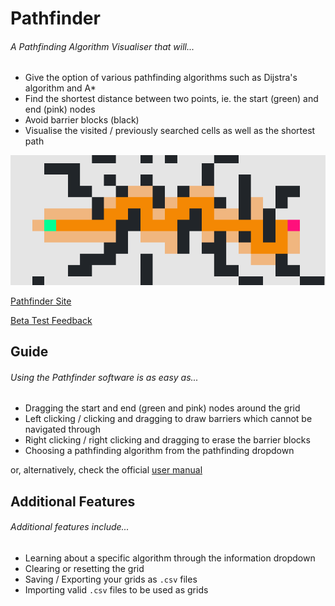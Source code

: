 # Pathfinder
###### A Pathfinding Algorithm Visualiser that will...
* Give the option of various pathfinding algorithms such as Dijstra's algorithm and A*
* Find the shortest distance between two points, ie. the start (green) and end (pink) nodes
* Avoid barrier blocks (black)
* Visualise the visited / previously searched cells as well as the shortest path

![Pathfinder Software](img/sample.PNG?raw=true "Pathfinder Example")

[Pathfinder Site](https://aidangp.github.io/Pathfinder)

[Beta Test Feedback](https://docs.google.com/document/d/15XOFM1E2YLElrtgTOxSfUZUp092F2CDAQP-XCqm3Ja0/edit?usp=sharing)

## Guide
###### Using the Pathfinder software is as easy as...
* Dragging the start and end (green and pink) nodes around the grid
* Left clicking / clicking and dragging to draw barriers which cannot be navigated through
* Right clicking / right clicking and dragging to erase the barrier blocks
* Choosing a pathfinding algorithm from the pathfinding dropdown

or, alternatively, check the official [user manual](https://docs.google.com/document/d/1WBZ_LR7uRWKcieo_6fYzqHRyGkj8Rri6gmoB0qmEDA4/edit?usp=sharing)

## Additional Features
###### Additional features include...
* Learning about a specific algorithm through the information dropdown
* Clearing or resetting the grid
* Saving / Exporting your grids as `.csv` files
* Importing valid `.csv` files to be used as grids

